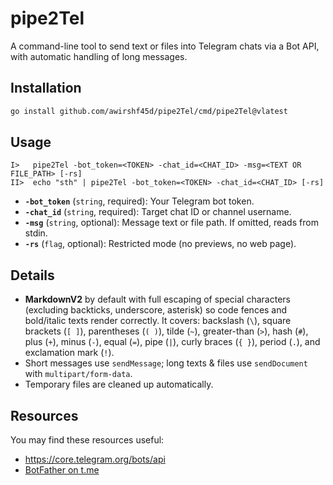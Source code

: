 # pipe2Tel

A command-line tool to send text or files into Telegram chats via a Bot API, with automatic handling of long messages.

## Installation

```bash
go install github.com/awirshf45d/pipe2Tel/cmd/pipe2Tel@vlatest
```

## Usage

```plaintext
I>   pipe2Tel -bot_token=<TOKEN> -chat_id=<CHAT_ID> -msg=<TEXT OR FILE_PATH> [-rs]
II>  echo "sth" | pipe2Tel -bot_token=<TOKEN> -chat_id=<CHAT_ID> [-rs]
```
* **`-bot_token`** (`string`, required): Your Telegram bot token. 
* **`-chat_id`** (`string`, required): Target chat ID or channel username.
* **`-msg`** (`string`, optional): Message text or file path. If omitted, reads from stdin.
* **`-rs`** (`flag`, optional): Restricted mode (no previews, no web page).

## Details

* **MarkdownV2** by default with full escaping of special characters (excluding backticks, underscore, asterisk) so code fences and bold/italic texts render correctly. It covers: backslash (`\`), square brackets (`[ ]`), parentheses (`( )`), tilde (`~`), greater-than (`>`), hash (`#`), plus (`+`), minus (`-`), equal (`=`), pipe (`|`), curly braces (`{ }`), period (`.`), and exclamation mark (`!`).
* Short messages use `sendMessage`; long texts & files use `sendDocument` with `multipart/form-data`.
* Temporary files are cleaned up automatically.

## Resources
You may find these resources useful:
- https://core.telegram.org/bots/api
- [BotFather on t.me](https://t.me/botfather)
